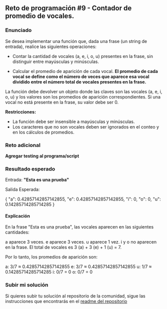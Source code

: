 ## Reto de programación #9 - Contador de promedio de vocales.

### Enunciado

Se desea implementar una función que, dada una frase (un string de entrada), realice las siguientes operaciones:

- Contar la cantidad de vocales (a, e, i, o, u) presentes en la frase, sin distinguir entre mayúsculas y minúsculas.

- Calcular el promedio de aparición de cada vocal. **El promedio de cada vocal se define como el número de veces que aparece esa vocal dividido entre el número total de vocales presentes en la frase.**

La función debe devolver un objeto donde las claves son las vocales (a, e, i, o, u) y los valores son los promedios de aparición correspondientes. Si una vocal no está presente en la frase, su valor debe ser 0.

**Restricciones:**

- La función debe ser insensible a mayúsculas y minúsculas.
- Los caracteres que no son vocales deben ser ignorados en el conteo y en los cálculos de promedios.

### Reto adicional

**Agregar testing al programa/script**

### Resultado esperado

Entrada: **"Esta es una prueba"**

Salida Esperada:

{
"a": 0.42857142857142855,
"e": 0.42857142857142855,
"i": 0,
"o": 0,
"u": 0.14285714285714285
}

#### Explicación

En la frase "Esta es una prueba", las vocales aparecen en las siguientes cantidades:

a aparece 3 veces.
e aparece 3 veces.
u aparece 1 vez.
i y o no aparecen en la frase.
El total de vocales es 3 (a) + 3 (e) + 1 (u) = 7.

Por lo tanto, los promedios de aparición son:

a: 3/7 ≈ 0.42857142857142855
e: 3/7 ≈ 0.42857142857142855
u: 1/7 ≈ 0.14285714285714285
i: 0/7 = 0
o: 0/7 = 0

### Subir mi solución

Si quieres subir tu solución al repositorio de la comunidad, sigue las instrucciones que encontrarás en el [readme del repositorio](https://github.com/pedrovelasquez9/retos-de-programacion)
